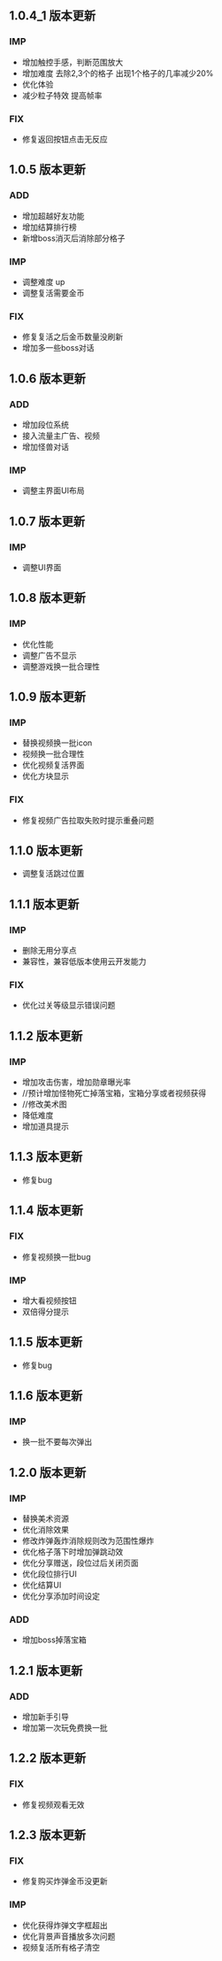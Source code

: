 
## 1.0.4_1 版本更新

### IMP
- 增加触控手感，判断范围放大
- 增加难度 去除2,3个的格子 出现1个格子的几率减少20%
- 优化体验
- 减少粒子特效 提高帧率

### FIX
- 修复返回按钮点击无反应

## 1.0.5 版本更新

### ADD
- 增加超越好友功能
- 增加结算排行榜
- 新增boss消灭后消除部分格子

### IMP
- 调整难度 up
- 调整复活需要金币

### FIX
- 修复复活之后金币数量没刷新
- 增加多一些boss对话

## 1.0.6 版本更新

### ADD
- 增加段位系统
- 接入流量主广告、视频
- 增加怪兽对话

### IMP
- 调整主界面UI布局

## 1.0.7 版本更新

### IMP
- 调整UI界面

## 1.0.8 版本更新

### IMP
- 优化性能
- 调整广告不显示
- 调整游戏换一批合理性

## 1.0.9 版本更新

### IMP
- 替换视频换一批icon
- 视频换一批合理性
- 优化视频复活界面
- 优化方块显示

### FIX
- 修复视频广告拉取失败时提示重叠问题

## 1.1.0 版本更新

- 调整复活跳过位置


## 1.1.1 版本更新

### IMP
- 删除无用分享点
- 兼容性，兼容低版本使用云开发能力

### FIX
- 优化过关等级显示错误问题

## 1.1.2 版本更新

### IMP
- 增加攻击伤害，增加勋章曝光率
- //预计增加怪物死亡掉落宝箱，宝箱分享或者视频获得
- //修改美术图
- 降低难度
- 增加道具提示

## 1.1.3 版本更新
- 修复bug

## 1.1.4 版本更新

### FIX
- 修复视频换一批bug

### IMP
- 增大看视频按钮
- 双倍得分提示


## 1.1.5 版本更新
- 修复bug

## 1.1.6 版本更新
### IMP
- 换一批不要每次弹出

## 1.2.0 版本更新

### IMP
- 替换美术资源
- 优化消除效果
- 修改炸弹轰炸消除规则改为范围性爆炸
- 优化格子落下时增加弹跳动效
- 优化分享赠送，段位过后关闭页面
- 优化段位排行UI
- 优化结算UI
- 优化分享添加时间设定

### ADD
- 增加boss掉落宝箱 

## 1.2.1 版本更新

### ADD
- 增加新手引导
- 增加第一次玩免费换一批

## 1.2.2 版本更新

### FIX
- 修复视频观看无效

## 1.2.3 版本更新

### FIX
- 修复购买炸弹金币没更新

### IMP
- 优化获得炸弹文字框超出
- 优化背景声音播放多次问题
- 视频复活所有格子清空